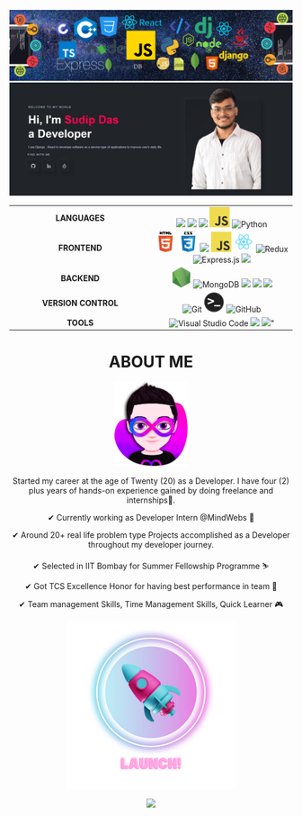 <div align="center">
  
<p align="left">
  <img alt="" style="{max-height: 0px}" src="./assets/header.png">
  <img alt="" style="{max-height: 0px}" src="./assets/myself.jpg">
</p>

</div>

<table width="100%">  
<tr align="center">  
<td width="545"><strong>LANGUAGES</strong></td>  
<td width="466">
  	<img width="36px" src="https://img.icons8.com/color/96/000000/c-programming.png"/>
	<img width="36px"src="https://img.icons8.com/color/96/000000/c-plus-plus-logo.png"/>
    <img width="36px"  src="https://img.icons8.com/color/128/000000/java-coffee-cup-logo.png"/>
	<img alt="JavaScript" width="36px" src="https://raw.githubusercontent.com/github/explore/80688e429a7d4ef2fca1e82350fe8e3517d3494d/topics/javascript/javascript.png" />
	<img width="36px" src="https://img.icons8.com/color/48/000000/python.png" alt="Python"/>
	
</td>  
</tr>  
<tr align="center">  
<td width="50%"><strong>FRONTEND</strong></td>  
<td width="50%">
	 <img alt="HTML5" width="36px" src="https://raw.githubusercontent.com/github/explore/80688e429a7d4ef2fca1e82350fe8e3517d3494d/topics/html/html.png" />
	<img alt="CSS3" width="36px" src="https://raw.githubusercontent.com/github/explore/80688e429a7d4ef2fca1e82350fe8e3517d3494d/topics/css/css.png" />
    <img width="36px" src="https://img.icons8.com/color/96/000000/bootstrap.png"/>
	<img alt="JavaScript" width="36px" src="https://raw.githubusercontent.com/github/explore/80688e429a7d4ef2fca1e82350fe8e3517d3494d/topics/javascript/javascript.png" />
    <img width="36px" src="https://raw.githubusercontent.com/github/explore/80688e429a7d4ef2fca1e82350fe8e3517d3494d/topics/react/react.png" />
	<img alt="Redux" width="36px" src="https://img.icons8.com/color/48/000000/redux.png"/>
    <img alt="Express.js" width="36px" src="https://img.icons8.com/color/48/000000/js.png" />
	<img width="36px" src="https://img.icons8.com/color/48/000000/material-ui.png"/>
</td>  
</tr>  
<tr align="center">  
<td width="50%"><strong>BACKEND</strong></td>  
<td width="50%">
	<img alt="Node.js" width="36px" src="https://raw.githubusercontent.com/github/explore/80688e429a7d4ef2fca1e82350fe8e3517d3494d/topics/nodejs/nodejs.png" />
	<img alt="MongoDB" width="36px" src="https://img.icons8.com/color/48/000000/mongodb.png" />
	<img width="36px" src="https://img.icons8.com/nolan/64/mysql.png"/>
    <img width="36px"  src="https://img.icons8.com/color/48/000000/django.png"/>
    <img width="36px" src="https://img.icons8.com/color/48/000000/heroku.png"/>
</td>  
</tr>  
<tr align="center">  
<td width="50%"><strong>VERSION CONTROL</strong></td>  
<td width="50%">
   <img alt="Git" width="36px" src="https://img.icons8.com/color/64/000000/git.png"/>
	<img alt="Terminal" width="36px" src="https://raw.githubusercontent.com/github/explore/80688e429a7d4ef2fca1e82350fe8e3517d3494d/topics/terminal/terminal.png" />
    <img alt="GitHub" width="36px" src="https://img.icons8.com/bubbles/50/000000/github.png"/>
</td>  
</tr>  

<tr align="center">  
<td width="50%"><strong>TOOLS</strong></td>  
<td width="50%">
	<img alt="Visual Studio Code" width="36px" src="https://img.icons8.com/color/48/000000/visual-studio-code-2019.png"/>
    <img width="36px" src="https://img.icons8.com/color/48/000000/pycharm.png"/>
	<img width="36px" src="https://img.icons8.com/cute-clipart/64/000000/canva.png"/>"
</td>  
</tr> 
</table>

<h1 align="center">
  ABOUT ME
</h1>
<div align="center">
<img width="130" height="150" src="./assets/about.png" />
  
Started my career at the age of Twenty (20) as a Developer. I have four (2) plus years of hands-on experience gained by doing freelance and internships🎉.

✔ Currently working as Developer Intern @MindWebs 🚀

✔ Around 20+ real life problem type Projects accomplished as a Developer throughout my developer journey.

✔ Selected in IIT Bombay for Summer Fellowship Programme ⛷️

✔ Got TCS Excellence Honor for having best performance in team 🎩

✔ Team management Skills, Time Management Skills, Quick Learner 🎮
 </div>
 
 
<!--  github views  -->
<div align="center">

  <a href="https://sudip.ml" target="_blank">
     <img height="300" src="./assets/launch.svg"/>
  </a>

  ![](https://komarev.com/ghpvc/?username=iconicsudip&color=blueviolet&label=PROFILE+VIEWS)
</div>
